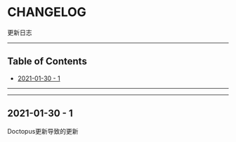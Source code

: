 # CHANGELOG

更新日志

---

## Table of Contents

<!-- vim-markdown-toc GFM -->

* [2021-01-30 - 1](#2021-01-30---1)

<!-- vim-markdown-toc -->

---

<!-- Object info -->

---

## 2021-01-30 - 1

Doctopus更新导致的更新

